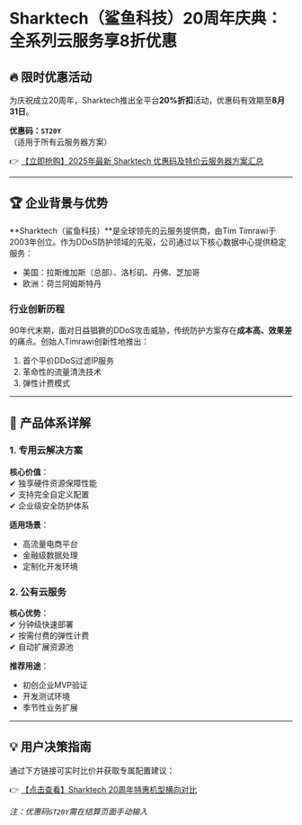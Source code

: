 # Sharktech（鲨鱼科技）20周年庆典：全系列云服务享8折优惠

## 🔥 限时优惠活动
为庆祝成立20周年，Sharktech推出全平台**20%折扣**活动，优惠码有效期至**8月31日**。

**优惠码：`ST20Y`**  
（适用于所有云服务器方案）

👉 [【立即抢购】2025年最新 Sharktech 优惠码及特价云服务器方案汇总](https://bit.ly/Sharktech)

---

## 🏆 企业背景与优势
**Sharktech（鲨鱼科技）**是全球领先的云服务提供商，由Tim Timrawi于2003年创立。作为DDoS防护领域的先驱，公司通过以下核心数据中心提供稳定服务：
- 美国：拉斯维加斯（总部）、洛杉矶、丹佛、芝加哥
- 欧洲：荷兰阿姆斯特丹

### 行业创新历程
90年代末期，面对日益猖獗的DDoS攻击威胁，传统防护方案存在**成本高、效果差**的痛点。创始人Timrawi创新性地推出：
1. 首个平价DDoS过滤IP服务
2. 革命性的流量清洗技术
3. 弹性计费模式

---

## 🚀 产品体系详解

### 1. 专用云解决方案
**核心价值**：  
✔ 独享硬件资源保障性能  
✔ 支持完全自定义配置  
✔ 企业级安全防护体系  

**适用场景**：  
- 高流量电商平台  
- 金融级数据处理  
- 定制化开发环境  

### 2. 公有云服务
**核心优势**：  
✔ 分钟级快速部署  
✔ 按需付费的弹性计费  
✔ 自动扩展资源池  

**推荐用途**：  
- 初创企业MVP验证  
- 开发测试环境  
- 季节性业务扩展  

---

## 💡 用户决策指南
通过下方链接可实时比价并获取专属配置建议：

👉 [【点击查看】Sharktech 20周年特惠机型横向对比](https://bit.ly/Sharktech)

*注：优惠码`ST20Y`需在结算页面手动输入*